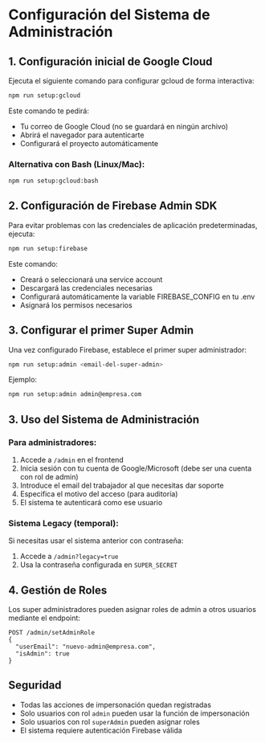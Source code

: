 # Configuración del Sistema de Administración

## 1. Configuración inicial de Google Cloud

Ejecuta el siguiente comando para configurar gcloud de forma interactiva:

```bash
npm run setup:gcloud
```

Este comando te pedirá:
- Tu correo de Google Cloud (no se guardará en ningún archivo)
- Abrirá el navegador para autenticarte
- Configurará el proyecto automáticamente

### Alternativa con Bash (Linux/Mac):
```bash
npm run setup:gcloud:bash
```

## 2. Configuración de Firebase Admin SDK

Para evitar problemas con las credenciales de aplicación predeterminadas, ejecuta:

```bash
npm run setup:firebase
```

Este comando:
- Creará o seleccionará una service account
- Descargará las credenciales necesarias
- Configurará automáticamente la variable FIREBASE_CONFIG en tu .env
- Asignará los permisos necesarios

## 3. Configurar el primer Super Admin

Una vez configurado Firebase, establece el primer super administrador:

```bash
npm run setup:admin <email-del-super-admin>
```

Ejemplo:
```bash
npm run setup:admin admin@empresa.com
```

## 3. Uso del Sistema de Administración

### Para administradores:

1. Accede a `/admin` en el frontend
2. Inicia sesión con tu cuenta de Google/Microsoft (debe ser una cuenta con rol de admin)
3. Introduce el email del trabajador al que necesitas dar soporte
4. Especifica el motivo del acceso (para auditoría)
5. El sistema te autenticará como ese usuario

### Sistema Legacy (temporal):

Si necesitas usar el sistema anterior con contraseña:
1. Accede a `/admin?legacy=true`
2. Usa la contraseña configurada en `SUPER_SECRET`

## 4. Gestión de Roles

Los super administradores pueden asignar roles de admin a otros usuarios mediante el endpoint:

```
POST /admin/setAdminRole
{
  "userEmail": "nuevo-admin@empresa.com",
  "isAdmin": true
}
```

## Seguridad

- Todas las acciones de impersonación quedan registradas
- Solo usuarios con rol `admin` pueden usar la función de impersonación
- Solo usuarios con rol `superAdmin` pueden asignar roles
- El sistema requiere autenticación Firebase válida